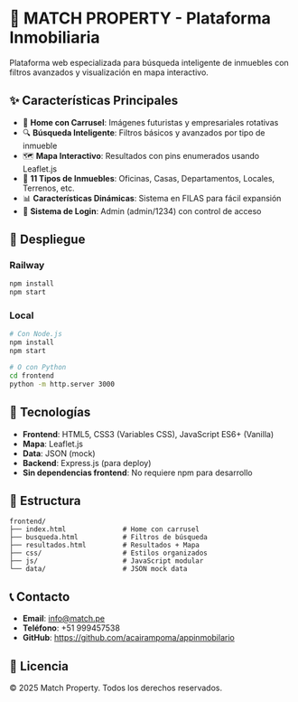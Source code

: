 # 🏢 MATCH PROPERTY - Plataforma Inmobiliaria

Plataforma web especializada para búsqueda inteligente de inmuebles con filtros avanzados y visualización en mapa interactivo.

## ✨ Características Principales

- 🎠 **Home con Carrusel**: Imágenes futuristas y empresariales rotativas
- 🔍 **Búsqueda Inteligente**: Filtros básicos y avanzados por tipo de inmueble
- 🗺️ **Mapa Interactivo**: Resultados con pins enumerados usando Leaflet.js
- 🏢 **11 Tipos de Inmuebles**: Oficinas, Casas, Departamentos, Locales, Terrenos, etc.
- 📊 **Características Dinámicas**: Sistema en FILAS para fácil expansión
- 🔐 **Sistema de Login**: Admin (admin/1234) con control de acceso

## 🚀 Despliegue

### Railway
```bash
npm install
npm start
```

### Local
```bash
# Con Node.js
npm install
npm start

# O con Python
cd frontend
python -m http.server 3000
```

## 🔧 Tecnologías

- **Frontend**: HTML5, CSS3 (Variables CSS), JavaScript ES6+ (Vanilla)
- **Mapa**: Leaflet.js
- **Data**: JSON (mock)
- **Backend**: Express.js (para deploy)
- **Sin dependencias frontend**: No requiere npm para desarrollo

## 📝 Estructura

```
frontend/
├── index.html              # Home con carrusel
├── busqueda.html           # Filtros de búsqueda
├── resultados.html         # Resultados + Mapa
├── css/                    # Estilos organizados
├── js/                     # JavaScript modular
└── data/                   # JSON mock data
```

## 📞 Contacto

- **Email**: info@match.pe
- **Teléfono**: +51 999457538
- **GitHub**: https://github.com/acairampoma/appinmobilario

## 📄 Licencia

© 2025 Match Property. Todos los derechos reservados.
